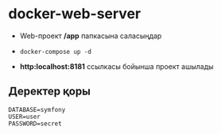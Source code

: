 # docker-web-server

* Web-проект **/app** папкасына саласыңдар 

* ```docker-compose up -d```

* **http:localhost:8181** ссылкасы бойынша проект ашылады

## Деректер қоры
```
DATABASE=symfony
USER=user
PASSWORD=secret
```
